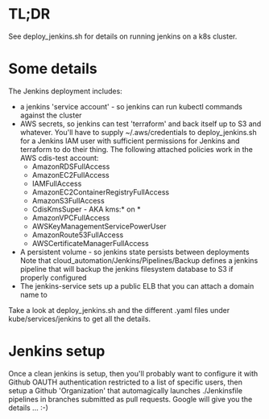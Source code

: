 # TL;DR

See deploy_jenkins.sh for details on running jenkins on a k8s cluster.

# Some details

The Jenkins deployment includes:

* a jenkins 'service account' - so jenkins can run kubectl commands against the cluster
* AWS secrets, so jenkins can test 'terraform' and back itself up to S3 and whatever.
  You'll have to supply ~/.aws/credentials to deploy_jenkins.sh for a Jenkins IAM
  user with sufficient permissions for Jenkins and terraform to do their thing.
  The following attached policies work in the AWS cdis-test account:
    * AmazonRDSFullAccess
    * AmazonEC2FullAccess
    * IAMFullAccess
    * AmazonEC2ContainerRegistryFullAccess
    * AmazonS3FullAccess
    * CdisKmsSuper - AKA kms:* on *
    * AmazonVPCFullAccess
    * AWSKeyManagementServicePowerUser
    * AmazonRoute53FullAccess
    * AWSCertificateManagerFullAccess
* A persistent volume - so jenkins state persists between deployments
  Note that cloud_automation/Jenkins/Pipelines/Backup defines a jenkins
  pipeline that will backup the jenkins filesystem database to S3 if
  properly configured
* The jenkins-service sets up a public ELB that you can attach a domain name to

Take a look at deploy_jenkins.sh and the different .yaml files under kube/services/jenkins to get all the details.

# Jenkins setup

Once a clean jenkins is setup, then you'll probably want to configure it with Github
OAUTH authentication restricted to a list of specific users, then
setup a Github 'Organization' that automagically launches ./Jenkinsfile pipelines
in branches submitted as pull requests.  Google will give you the details ... :-)